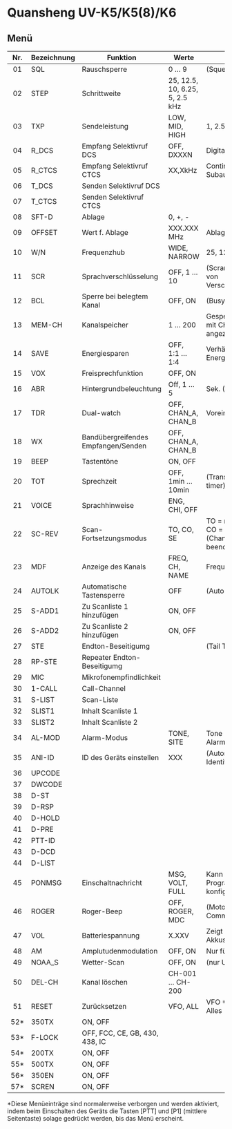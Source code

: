 

# Quansheng UV-K5/K5(8)/K6

## Menü

Nr. | Bezeichnung | Funktion                            | Werte                           | Anmerkungen
:--:| ----------- | ----------------------------------- | ------------------------------- | ----------------
01  | SQL         | Rauschsperre                        | 0 … 9                           | (Squelch)
02  | STEP        | Schrittweite                        | 25, 12.5, 10, 6.25, 5, 2.5 kHz  |
03  | TXP         | Sendeleistung                       | LOW, MID, HIGH                  | 1, 2.5, 5 W 
04  | R_DCS       | Empfang Selektivruf DCS             | OFF, DXXXN                      | Digital Coded Squelch
05  | R_CTCS      | Empfang Selektivruf CTCS            | XX,XkHz                         | Continuous Tone-Coded Subaudio Squelch
06  | T_DCS       | Senden Selektivruf DCS              |                                 |
07  | T_CTCS      | Senden Selektivruf CTCS             |                                 |
08  | SFT-D       | Ablage                              | 0, +, -                         |
09  | OFFSET      | Wert f. Ablage                      | XXX.XXX MHz                     | Ablagefrequenz
10  | W/N         | Frequenzhub                         | WIDE, NARROW                    | 25, 12.5 kHz
11  | SCR         | Sprachverschlüsselung               | OFF, 1 … 10                     | (Scrambling) 1 bis 10 Arten von Verschlüsselungsfrequenzen.
12  | BCL         | Sperre bei belegtem Kanal           | OFF, ON                         | (Busy Channel Lockage)
13  | MEM-CH      | Kanalspeicher                       | 1 … 200                         | Gespeicherte Kanäle werden mit CH- vor der Nr. angezeigt
14  | SAVE        | Energiesparen                       | OFF, 1:1 … 1:4                  | Verhältnis Ein- zu Energiesparzeit
15  | VOX         | Freisprechfunktion                  | OFF, ON                         |
16  | ABR         | Hintergrundbeleuchtung              | Off, 1 … 5                      | Sek. (Auto Backlight Rate)
17  | TDR         | Dual-watch                          | OFF, CHAN_A, CHAN_B             | Voreinstellung Senden
18  | WX          | Bandübergreifendes Empfangen/Senden | OFF, CHAN_A, CHAN_B             |
19  | BEEP        | Tastentöne                          | ON, OFF                         |
20  | TOT         | Sprechzeit                          | OFF, 1min … 10min               | (Transmit over time, Time out timer)
21  | VOICE       | Sprachhinweise                      | ENG, CHI, OFF                   |
22  | SC-REV      | Scan-Fortsetzungsmodus              | TO, CO, SE                      | TO = nach 5 Sek (Time out), CO = nach Kanalsendung (Channel off), SE = Scan beenden (Scan end)
23  | MDF         | Anzeige des Kanals                  | FREQ, CH, NAME                  | Frequenz, Kanal, Name
24  | AUTOLK      | Automatische Tastensperre           | OFF                             | (Auto lock)
25  | S-ADD1      | Zu Scanliste 1 hinzufügen           | ON, OFF                         |
26  | S-ADD2      | Zu Scanliste 2 hinzufügen           | ON, OFF                         |
27  | STE         | Endton-Beseitigumg                  |                                 | (Tail Tone Elimination)
28  | RP-STE      | Repeater Endton-Beseitigumg         |                                 |
29  | MIC         | Mikrofonempfindlichkeit             |                                 |
30  | 1-CALL      | Call-Channel                        |                                 |
31  | S-LIST      | Scan-Liste                          |                                 |
32  | SLIST1      | Inhalt Scanliste 1                  |                                 |
33  | SLIST2      | Inhalt Scanliste 2                  |                                 |
34  | AL-MOD      | Alarm-Modus                         | TONE, SITE                      | Tone = Sendung, Site = Alarmton aus Gerät
35  | ANI-ID      | ID des Geräts einstellen            | XXX                             | (Automatic Number Identification)
36  | UPCODE      |                                     |                                 |
37  | DWCODE      |                                     |                                 |
38  | D-ST        |                                     |                                 |
39  | D-RSP       |                                     |                                 |
40  | D-HOLD      |                                     |                                 |
41  | D-PRE       |                                     |                                 |
42  | PTT-ID      |                                     |                                 |
43  | D-DCD       |                                     |                                 |
44  | D-LIST      |                                     |                                 |
45  | PONMSG      | Einschaltnachricht                  | MSG, VOLT, FULL                 | Kann in Programmiersoftware konfiguriert werden.
46  | ROGER       | Roger-Beep                          | OFF, ROGER, MDC                 | (Motorola Data Communications)
47  | VOL         | Batteriespannung                    | X.XXV                           | Zeigt die Spannung des Akkus an.
48  | AM          | Amplutudenmodulation                | OFF, ON                         | Nur für Airband.
49  | NOAA_S      | Wetter-Scan                         | OFF, ON                         | (nur USA)
50  | DEL-CH      | Kanal löschen                       | CH-001 … CH-200                 |
51  | RESET       | Zurücksetzen                        | VFO, ALL                        | VFO = Nur Kanäle, ALL = Alles
52* | 350TX       | ON, OFF                             |                                 |
53* | F-LOCK      | OFF, FCC, CE, GB, 430, 438, IC      |                                 |
54* | 200TX       | ON, OFF                             |                                 |
55* | 500TX       | ON, OFF                             |                                 |
56* | 350EN       | ON, OFF                             |                                 |
57* | SCREN       | ON, OFF                             |                                 |

*Diese Menüeinträge sind normalerweise verborgen und werden aktiviert, indem beim Einschalten des Geräts die Tasten [PTT] und [P1] (mittlere Seitentaste) solage gedrückt werden, bis das Menü erscheint.

